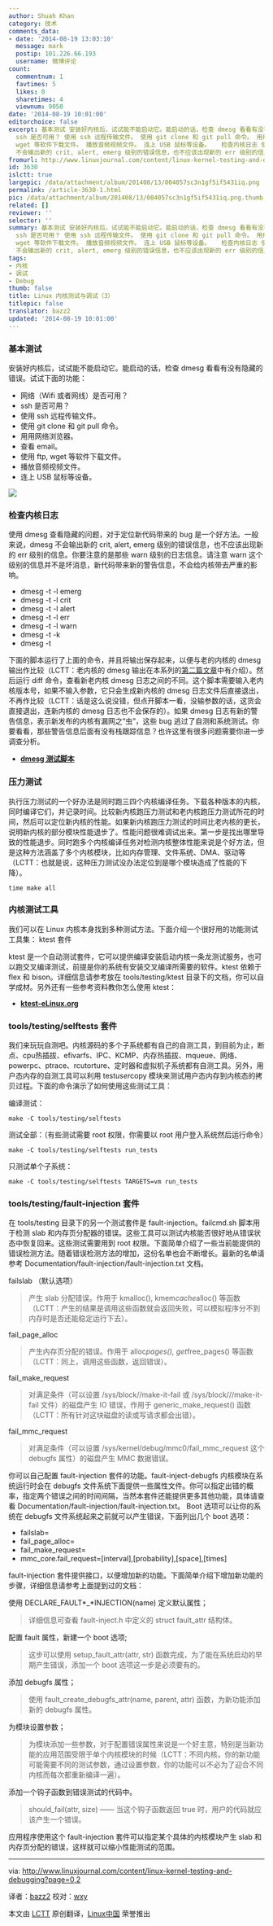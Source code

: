 ```yaml
---
author: Shuah Khan
category: 技术
comments_data:
- date: '2014-08-19 13:03:10'
  message: mark
  postip: 101.226.66.193
  username: 微博评论
count:
  commentnum: 1
  favtimes: 5
  likes: 0
  sharetimes: 4
  viewnum: 9050
date: '2014-08-19 10:01:00'
editorchoice: false
excerpt: 基本测试 安装好内核后，试试能不能启动它。能启动的话，检查 dmesg 看看有没有隐藏的错误。试试下面的功能：  网络（Wifi 或者网线）是否可用？
  ssh 是否可用？ 使用 ssh 远程传输文件。 使用 git clone 和 git pull 命令。 用用网络浏览器。 查看 email。 使用 ftp,
  wget 等软件下载文件。 播放音频视频文件。 连上 USB 鼠标等设备。   检查内核日志 使用 dmesg 查看隐藏的问题，对于定位新代码带来的 bug 是一个好方法。一般来说，dmesg
  不会输出新的 crit, alert, emerg 级别的错误信息，也不应该出现新的 err 级别的信息。你要注意的
fromurl: http://www.linuxjournal.com/content/linux-kernel-testing-and-debugging?page=0,2
id: 3630
islctt: true
largepic: /data/attachment/album/201408/13/004057sc3n1gf5if5431iq.png
permalink: /article-3630-1.html
pic: /data/attachment/album/201408/13/004057sc3n1gf5if5431iq.png.thumb.jpg
related: []
reviewer: ''
selector: ''
summary: 基本测试 安装好内核后，试试能不能启动它。能启动的话，检查 dmesg 看看有没有隐藏的错误。试试下面的功能：  网络（Wifi 或者网线）是否可用？
  ssh 是否可用？ 使用 ssh 远程传输文件。 使用 git clone 和 git pull 命令。 用用网络浏览器。 查看 email。 使用 ftp,
  wget 等软件下载文件。 播放音频视频文件。 连上 USB 鼠标等设备。   检查内核日志 使用 dmesg 查看隐藏的问题，对于定位新代码带来的 bug 是一个好方法。一般来说，dmesg
  不会输出新的 crit, alert, emerg 级别的错误信息，也不应该出现新的 err 级别的信息。你要注意的
tags:
- 内核
- 调试
- Debug
thumb: false
title: Linux 内核测试与调试（3）
titlepic: false
translator: bazz2
updated: '2014-08-19 10:01:00'
---
```


### 基本测试


安装好内核后，试试能不能启动它。能启动的话，检查 dmesg 看看有没有隐藏的错误。试试下面的功能：


* 网络（Wifi 或者网线）是否可用？
* ssh 是否可用？
* 使用 ssh 远程传输文件。
* 使用 git clone 和 git pull 命令。
* 用用网络浏览器。
* 查看 email。
* 使用 ftp, wget 等软件下载文件。
* 播放音频视频文件。
* 连上 USB 鼠标等设备。


![](/data/attachment/album/201408/13/004057sc3n1gf5if5431iq.png)


### 检查内核日志


使用 dmesg 查看隐藏的问题，对于定位新代码带来的 bug 是一个好方法。一般来说，dmesg 不会输出新的 crit, alert, emerg 级别的错误信息，也不应该出现新的 err 级别的信息。你要注意的是那些 warn 级别的日志信息。请注意 warn 这个级别的信息并不是坏消息，新代码带来新的警告信息，不会给内核带去严重的影响。


* dmesg -t -l emerg
* dmesg -t -l crit
* dmesg -t -l alert
* dmesg -t -l err
* dmesg -t -l warn
* dmesg -t -k
* dmesg -t


下面的脚本运行了上面的命令，并且将输出保存起来，以便与老的内核的 dmesg 输出作比较（LCTT：老内核的 dmesg 输出在本系列的[第二篇文章](http://linux.cn/article-3629-1.html)中有介绍）。然后运行 diff 命令，查看新老内核 dmesg 日志之间的不同。这个脚本需要输入老内核版本号，如果不输入参数，它只会生成新内核的 dmesg 日志文件后直接退出，不再作比较（LCTT：话是这么说没错，但点开脚本一看，没输参数的话，这货会直接退出，连新内核的 dmesg 日志也不会保存的）。如果 dmesg 日志有新的警告信息，表示新发布的内核有漏网之“虫”，这些 bug 逃过了自测和系统测试。你要看看，那些警告信息后面有没有栈跟踪信息？也许这里有很多问题需要你进一步调查分析。


* [**dmesg 测试脚本**](http://linuxdriverproject.org/mediawiki/index.php/Dmesg_regression_check_script)


### 压力测试


执行压力测试的一个好办法是同时跑三四个内核编译任务。下载各种版本的内核，同时编译它们，并记录时间。比较新内核跑压力测试和老内核跑压力测试所花的时间，然后可以定位新内核的性能。如果新内核跑压力测试的时间比老内核的更长，说明新内核的部分模块性能退步了。性能问题很难调试出来。第一步是找出哪里导致的性能退步。同时跑多个内核编译任务对检测内核整体性能来说是个好方法，但是这种方法涵盖了多个内核模块，比如内存管理、文件系统、DMA、驱动等（LCTT：也就是说，这种压力测试没办法定位到是哪个模块造成了性能的下降）。



```
time make all

```

### 内核测试工具


我们可以在 Linux 内核本身找到多种测试方法。下面介绍一个很好用的功能测试工具集： ktest 套件


ktest 是一个自动测试套件，它可以提供编译安装启动内核一条龙测试服务，也可以跑交叉编译测试，前提是你的系统有安装交叉编译所需要的软件。ktest 依赖于 flex 和 bison。详细信息请参考放在 tools/testing/ktest 目录下的文档，你可以自学成材。另外还有一些参考资料教你怎么使用 ktest：


* [**ktest-eLinux.org**](http://elinux.org/Ktest#Git_Bisect_type)


### tools/testing/selftests 套件


我们来玩玩自测吧。内核源码的多个子系统都有自己的自测工具，到目前为止，断点、cpu热插拔、efivarfs、IPC、KCMP、内存热插拔、mqueue、网络、powerpc、ptrace、rcutorture、定时器和虚拟机子系统都有自测工具。另外，用户态内存的自测工具可以利用 test*user*copy 模块来测试用户态内存到内核态的拷贝过程。下面的命令演示了如何使用这些测试工具：


编译测试：



```
make -C tools/testing/selftests 

```

测试全部：（有些测试需要 root 权限，你需要以 root 用户登入系统然后运行命令）



```
make -C tools/testing/selftests run_tests 

```

只测试单个子系统：



```
make -C tools/testing/selftests TARGETS=vm run_tests 

```

### tools/testing/fault-injection 套件


在 tools/testing 目录下的另一个测试套件是 fault-injection。failcmd.sh 脚本用于检测 slab 和内存页分配器的错误。这些工具可以测试内核能否很好地从错误状态中恢复回来。这些测试需要用到 root 权限。下面简单介绍了一些当前能提供的错误检测方法。随着错误检测方法的增加，这份名单也会不断增长。最新的名单请参考 Documentation/fault-injection/fault-injection.txt 文档。


failslab （默认选项）



> 
> 产生 slab 分配错误。作用于 kmalloc(), kmem*cache*alloc() 等函数（LCTT：产生的结果是调用这些函数就会返回失败，可以模拟程序分不到内存时是否还能稳定运行下去）。
> 
> 
> 


fail\_page\_alloc



> 
> 产生内存页分配的错误。作用于 alloc*pages(), get*free\_pages() 等函数（LCTT：同上，调用这些函数，返回错误）。
> 
> 
> 


fail\_make\_request



> 
> 对满足条件（可以设置 /sys/block//make-it-fail 或 /sys/block///make-it-fail 文件）的磁盘产生 IO 错误，作用于 generic\_make\_request() 函数（LCTT：所有针对这块磁盘的读或写请求都会出错）。
> 
> 
> 


fail\_mmc\_request



> 
> 对满足条件（可以设置 /sys/kernel/debug/mmc0/fail\_mmc\_request 这个 debugfs 属性）的磁盘产生 MMC 数据错误。
> 
> 
> 


你可以自己配置 fault-injection 套件的功能。fault-inject-debugfs 内核模块在系统运行时会在 debugfs 文件系统下面提供一些属性文件。你可以指定出错的概率，指定两个错误之间的时间间隔，当然本套件还能提供更多其他功能，具体请查看 Documentation/fault-injection/fault-injection.txt。 Boot 选项可以让你的系统在 debugfs 文件系统起来之前就可以产生错误，下面列出几个 boot 选项：


* failslab=
* fail\_page\_alloc=
* fail\_make\_request=
* mmc\_core.fail\_request=[interval],[probability],[space],[times]


fault-injection 套件提供接口，以便增加新的功能。下面简单介绍下增加新功能的步骤，详细信息请参考上面提到过的文档：


使用 DECLARE\_FAULT*\_*INJECTION(name) 定义默认属性；



> 
> 详细信息可查看 fault-inject.h 中定义的 struct fault\_attr 结构体。
> 
> 
> 


配置 fault 属性，新建一个 boot 选项;



> 
> 这步可以使用 setup\_fault\_attr(attr, str) 函数完成，为了能在系统启动的早期产生错误，添加一个 boot 选项这一步是必须要有的。
> 
> 
> 


添加 debugfs 属性；



> 
> 使用 fault\_create\_debugfs\_attr(name, parent, attr) 函数，为新功能添加新的 debugfs 属性。
> 
> 
> 


为模块设置参数；



> 
> 为模块添加一些参数，对于配置错误属性来说是一个好主意，特别是当新功能的应用范围受限于单个内核模块的时候（LCTT：不同内核，你的新功能可能需要不同的测试参数，通过设置参数，你的功能可以不必为了迎合不同内核而每次都重新编译一遍）。
> 
> 
> 


添加一个钩子函数到错误测试的代码中。



> 
> should\_fail(attr, size) —— 当这个钩子函数返回 true 时，用户的代码就应该产生一个错误。
> 
> 
> 


应用程序使用这个 fault-injection 套件可以指定某个具体的内核模块产生 slab 和内存页分配的错误，这样就可以缩小性能测试的范围。




---


via: <http://www.linuxjournal.com/content/linux-kernel-testing-and-debugging?page=0,2>


译者：[bazz2](https://github.com/bazz2) 校对：[wxy](https://github.com/wxy)


本文由 [LCTT](https://github.com/LCTT/TranslateProject) 原创翻译，[Linux中国](http://linux.cn/) 荣誉推出
